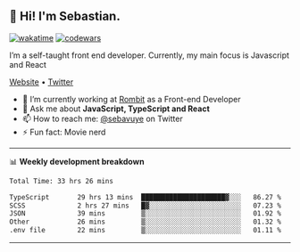 ## 👋 Hi! I'm Sebastian.

[![wakatime](https://wakatime.com/badge/user/df0036c6-328a-4a39-be9b-e49417ed22a1.svg)](https://wakatime.com/@df0036c6-328a-4a39-be9b-e49417ed22a1)
[![codewars](https://www.codewars.com/users/sebavuye/badges/small)](https://www.codewars.com/users/sebavuye)

I’m a self-taught front end developer. Currently, my main focus is Javascript and React

[Website](https://sebastianvuye.be) • [Twitter](https://twitter.com/sebavuye)

- 🔭 I’m currently working at [Rombit](https://rombit.com/) as a Front-end Developer
- 💬 Ask me about **JavaScript, TypeScript and React**
- 📫 How to reach me: [@sebavuye](https://twitter.com/sebavuye) on Twitter
- ⚡ Fun fact: Movie nerd

-------

📊 **Weekly development breakdown**

<!--START_SECTION:waka-->

```txt
Total Time: 33 hrs 26 mins

TypeScript       29 hrs 13 mins  █████████████████████▓░░░   86.27 %
SCSS             2 hrs 27 mins   █▓░░░░░░░░░░░░░░░░░░░░░░░   07.23 %
JSON             39 mins         ▒░░░░░░░░░░░░░░░░░░░░░░░░   01.92 %
Other            26 mins         ▒░░░░░░░░░░░░░░░░░░░░░░░░   01.32 %
.env file        22 mins         ▒░░░░░░░░░░░░░░░░░░░░░░░░   01.11 %
```

<!--END_SECTION:waka-->
-------
